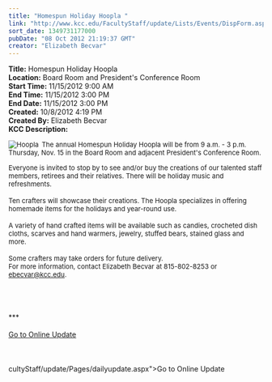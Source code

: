 ```yaml
---
title: "Homespun Holiday Hoopla "
link: "http://www.kcc.edu/FacultyStaff/update/Lists/Events/DispForm.aspx?ID=315"
sort_date: 1349731177000
pubDate: "08 Oct 2012 21:19:37 GMT"
creator: "Elizabeth Becvar"
---
```


<div><b>Title:</b> Homespun Holiday Hoopla </div>
<div><b>Location:</b> Board Room and President&#39;s Conference Room</div>
<div><b>Start Time:</b> 11/15/2012 9:00 AM</div>
<div><b>End Time:</b> 11/15/2012 3:00 PM</div>
<div><b>End Date:</b> 11/15/2012 3:00 PM</div>
<div><b>Created:</b> 10/8/2012 4:19 PM</div>
<div><b>Created By:</b> Elizabeth Becvar</div>
<div><b>KCC Description:</b> <div class="ExternalClass9094106AC93F44EC8877F77DB9971328">
<div>
<div><font size="2">
<div style="float:left;margin-right:6px"><img alt="Hoopla" src="/FacultyStaff/update/PublishingImages/Hoopla_for_web.jpg" /></div>
<p>The annual Homespun Holiday Hoopla will be from 9 a.m. - 3 p.m. Thursday, Nov. 15 in the Board Room and adjacent President's Conference Room.</font></p></div>
<div><font size="2">Everyone is invited to stop by to see and/or buy the creations of our talented staff members, retirees and their relatives. There will be holiday music and refreshments.</font></div>
<div><font size="2"></font> </div>
<div><font size="2">Ten crafters will showcase their creations. The Hoopla specializes in offering homemade items for the holidays and year-round use.</font></div>
<div><font size="2"></font> </div>
<div><font size="2">A variety of hand crafted items will be available such as candies, crocheted dish cloths, scarves and hand warmers, jewelry, stuffed bears, stained glass and more.</font></div>
<div><font size="2"></font> </div>
<div><font size="2">Some crafters may take orders for future delivery.</font></div>
<div><font size="2">For more information, contact Elizabeth Becvar at 815-802-8253 or </font><a href="mailto:ebecvar@kcc.edu"><font size="2">ebecvar@kcc.edu</font></a><font size="2">.<br /></font> </div>
<div> </div>
<div>
<div><br /> </div>
<div>***</div>
<div> </div>
<div><a href="/FacultyStaff/update/Pages/dailyupdate.aspx">Go to Online Update</a></div>
<div> </div></div>
<div><br /> </div></div></div></div>
cultyStaff/update/Pages/dailyupdate.aspx">Go to Online Update</a></font></div>
<div><font size="2"></font> </div>
<div><font size="2"> </div></font></div></div>
